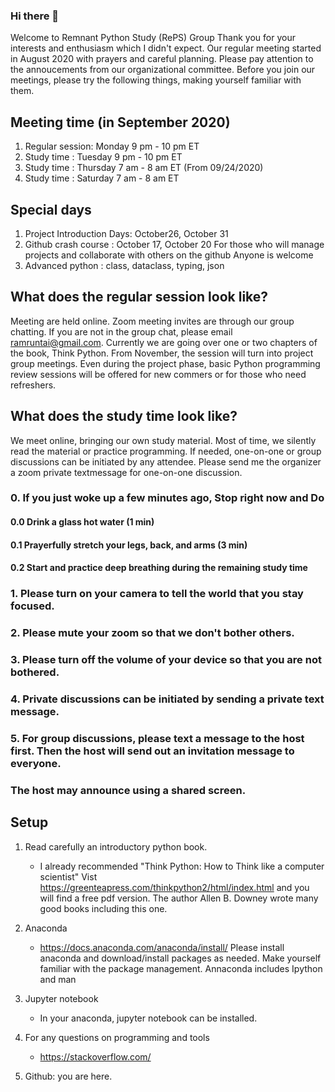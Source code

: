 ### Hi there 👋

Welcome to Remnant Python Study (RePS) Group
Thank you for your interests and enthusiasm which I didn't expect. Our regular meeting started in August 2020 with prayers and careful planning. Please pay attention to the annoucements from our organizational committee. Before you join our meetings, please try the following things, making yourself familiar with them.

## Meeting time (in September 2020)
1. Regular session: Monday  9 pm - 10 pm ET
1. Study time     : Tuesday 9 pm - 10 pm ET
1. Study time     : Thursday 7 am - 8 am ET (From 09/24/2020)
1. Study time     : Saturday 7 am - 8 am ET 

## Special days
1. Project Introduction Days: October26, October 31
2. Github crash course : October 17, October 20
   For those who will manage projects and collaborate with others on the github
   Anyone is welcome
3. Advanced python : 
   class, dataclass, typing, json


## What does the regular session look like?
Meeting are held online. Zoom meeting invites are through our group chatting.
If you are not in the group chat, please email ramruntai@gmail.com. 
Currently we are going over one or two chapters of the book, Think Python.
From November, the session will turn into project group meetings.
Even during the project phase, basic Python programming review sessions will be offered for new commers or for those who need refreshers. 

## What does the study time look like? 
We meet online, bringing our own study material.
Most of time, we silently read the material or practice programming. 
If needed, one-on-one or group discussions can be initiated by any attendee.
Please send me the organizer a zoom private textmessage for one-on-one discussion. 

### 0. If you just woke up a few minutes ago,  Stop right now and Do
#### 0.0 Drink a glass hot water (1 min)
#### 0.1 Prayerfully stretch your legs, back, and arms (3 min)
#### 0.2 Start and practice deep breathing during the remaining study time
### 1. Please turn on your camera to tell the world that you stay focused. 
### 2. Please mute your zoom so that we don't bother others.
### 3. Please turn off the volume of your device so that you are not bothered.
### 4. Private discussions can be initiated by sending a private text message.
### 5. For group discussions, please text a message to the host first. Then the host will send out an invitation message to everyone. 
###    The host may announce using a shared screen.

## Setup 

1. Read carefully an introductory python book.
   - I already recommended "Think Python: How to Think like a computer scientist" 
   Vist https://greenteapress.com/thinkpython2/html/index.html and you will find a free pdf version. 
   The author Allen B. Downey wrote many good books including this one.
 
1. Anaconda
   - https://docs.anaconda.com/anaconda/install/
    Please install anaconda and download/install packages as needed.
        Make yourself familiar with the package management.
        Annaconda includes Ipython and man

1. Jupyter notebook
   - In your anaconda, jupyter notebook can be installed.

1. For any questions on programming and tools
   - https://stackoverflow.com/

1. Github: you are here.


<!--
**ramruntai/ramruntai** is a ✨ _special_ ✨ repository because its `README.md` (this file) appears on your GitHub profile.

Here are some ideas to get you started:

- 🔭 I’m currently working on ...
- 🌱 I’m currently learning ...
- 👯 I’m looking to collaborate on ...
- 🤔 I’m looking for help with ...
- 💬 Ask me about ...
- 📫 How to reach me: ...
- 😄 Pronouns: ...
- ⚡ Fun fact: ...
-->
